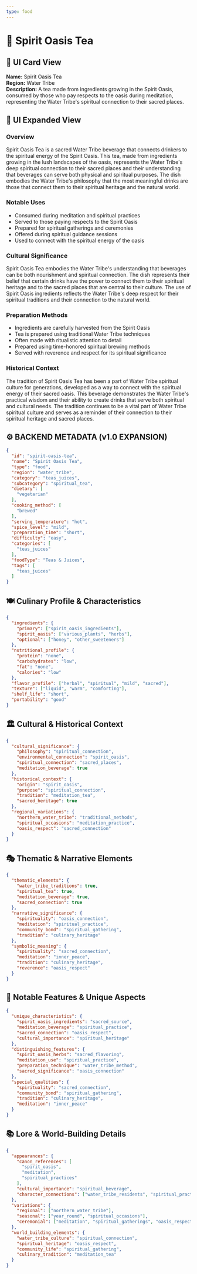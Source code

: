 ```yaml
---
type: food
---
```


# 🍵 Spirit Oasis Tea

## 🎴 UI Card View

**Name:** Spirit Oasis Tea  
**Region:** Water Tribe  
**Description:** A tea made from ingredients growing in the Spirit Oasis, consumed by those who pay respects to the oasis during meditation, representing the Water Tribe's spiritual connection to their sacred places.

## 📖 UI Expanded View

### Overview
Spirit Oasis Tea is a sacred Water Tribe beverage that connects drinkers to the spiritual energy of the Spirit Oasis. This tea, made from ingredients growing in the lush landscapes of the oasis, represents the Water Tribe's deep spiritual connection to their sacred places and their understanding that beverages can serve both physical and spiritual purposes. The dish embodies the Water Tribe's philosophy that the most meaningful drinks are those that connect them to their spiritual heritage and the natural world.

### Notable Uses
- Consumed during meditation and spiritual practices
- Served to those paying respects to the Spirit Oasis
- Prepared for spiritual gatherings and ceremonies
- Offered during spiritual guidance sessions
- Used to connect with the spiritual energy of the oasis

### Cultural Significance
Spirit Oasis Tea embodies the Water Tribe's understanding that beverages can be both nourishment and spiritual connection. The dish represents their belief that certain drinks have the power to connect them to their spiritual heritage and to the sacred places that are central to their culture. The use of Spirit Oasis ingredients reflects the Water Tribe's deep respect for their spiritual traditions and their connection to the natural world.

### Preparation Methods
- Ingredients are carefully harvested from the Spirit Oasis
- Tea is prepared using traditional Water Tribe techniques
- Often made with ritualistic attention to detail
- Prepared using time-honored spiritual brewing methods
- Served with reverence and respect for its spiritual significance

### Historical Context
The tradition of Spirit Oasis Tea has been a part of Water Tribe spiritual culture for generations, developed as a way to connect with the spiritual energy of their sacred oasis. This beverage demonstrates the Water Tribe's practical wisdom and their ability to create drinks that serve both spiritual and cultural needs. The tradition continues to be a vital part of Water Tribe spiritual culture and serves as a reminder of their connection to their spiritual heritage and sacred places.

## ⚙️ BACKEND METADATA (v1.0 EXPANSION)
```json
{
  "id": "spirit-oasis-tea",
  "name": "Spirit Oasis Tea",
  "type": "food",
  "region": "water_tribe",
  "category": "teas_juices",
  "subcategory": "spiritual_tea",
  "dietary": [
    "vegetarian"
  ],
  "cooking_method": [
    "brewed"
  ],
  "serving_temperature": "hot",
  "spice_level": "mild",
  "preparation_time": "short",
  "difficulty": "easy",
  "categories": [
    "teas_juices"
  ],
  "foodType": "Teas & Juices",
  "tags": [
    "teas_juices"
  ]
}
```

## 🍽️ Culinary Profile & Characteristics
```json
{
  "ingredients": {
    "primary": ["spirit_oasis_ingredients"],
    "spirit_oasis": ["various_plants", "herbs"],
    "optional": ["honey", "other_sweeteners"]
  },
  "nutritional_profile": {
    "protein": "none",
    "carbohydrates": "low",
    "fat": "none",
    "calories": "low"
  },
  "flavor_profile": ["herbal", "spiritual", "mild", "sacred"],
  "texture": ["liquid", "warm", "comforting"],
  "shelf_life": "short",
  "portability": "good"
}
```

## 🏛️ Cultural & Historical Context
```json
{
  "cultural_significance": {
    "philosophy": "spiritual_connection",
    "environmental_connection": "spirit_oasis",
    "spiritual_connection": "sacred_places",
    "meditation_beverage": true
  },
  "historical_context": {
    "origin": "spirit_oasis",
    "purpose": "spiritual_connection",
    "tradition": "meditation_tea",
    "sacred_heritage": true
  },
  "regional_variations": {
    "northern_water_tribe": "traditional_methods",
    "spiritual_occasions": "meditation_practice",
    "oasis_respect": "sacred_connection"
  }
}
```

## 🎭 Thematic & Narrative Elements
```json
{
  "thematic_elements": {
    "water_tribe_traditions": true,
    "spiritual_tea": true,
    "meditation_beverage": true,
    "sacred_connection": true
  },
  "narrative_significance": {
    "spirituality": "oasis_connection",
    "meditation": "spiritual_practice",
    "community_bond": "spiritual_gathering",
    "tradition": "culinary_heritage"
  },
  "symbolic_meaning": {
    "spirituality": "sacred_connection",
    "meditation": "inner_peace",
    "tradition": "culinary_heritage",
    "reverence": "oasis_respect"
  }
}
```

## 🌟 Notable Features & Unique Aspects
```json
{
  "unique_characteristics": {
    "spirit_oasis_ingredients": "sacred_source",
    "meditation_beverage": "spiritual_practice",
    "sacred_connection": "oasis_respect",
    "cultural_importance": "spiritual_heritage"
  },
  "distinguishing_features": {
    "spirit_oasis_herbs": "sacred_flavoring",
    "meditation_use": "spiritual_practice",
    "preparation_technique": "water_tribe_method",
    "sacred_significance": "oasis_connection"
  },
  "special_qualities": {
    "spirituality": "sacred_connection",
    "community_bond": "spiritual_gathering",
    "tradition": "culinary_heritage",
    "meditation": "inner_peace"
  }
}
```

## 📚 Lore & World-Building Details
```json
{
  "appearances": {
    "canon_references": [
      "spirit_oasis",
      "meditation",
      "spiritual_practices"
    ],
    "cultural_importance": "spiritual_beverage",
    "character_connections": ["water_tribe_residents", "spiritual_practitioners"]
  },
  "variations": {
    "regional": ["northern_water_tribe"],
    "seasonal": ["year_round", "spiritual_occasions"],
    "ceremonial": ["meditation", "spiritual_gatherings", "oasis_respect"]
  },
  "world_building_elements": {
    "water_tribe_culture": "spiritual_connection",
    "spiritual_heritage": "oasis_respect",
    "community_life": "spiritual_gathering",
    "culinary_tradition": "meditation_tea"
  }
}
```
